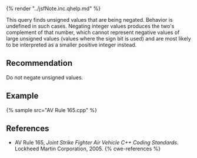 {% render "../jsfNote.inc.qhelp.md" %}

This query finds unsigned values that are being negated. Behavior is undefined in such cases. Negating integer values produces the two's complement of that number, which cannot represent negative values of large unsigned values (values where the sign bit is used) and are most likely to be interpreted as a smaller positive integer instead.


## Recommendation
Do not negate unsigned values.


## Example
{% sample src="AV Rule 165.cpp" %}

## References
* AV Rule 165, *Joint Strike Fighter Air Vehicle C++ Coding Standards*. Lockheed Martin Corporation, 2005.
{% cwe-references %}
